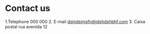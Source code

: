 # Contact us

1.Telephone 000 000
2. E-mail dsjndsjnjsfn@jdshdshbhf.com
3. Caixa postal rua avenida 12
